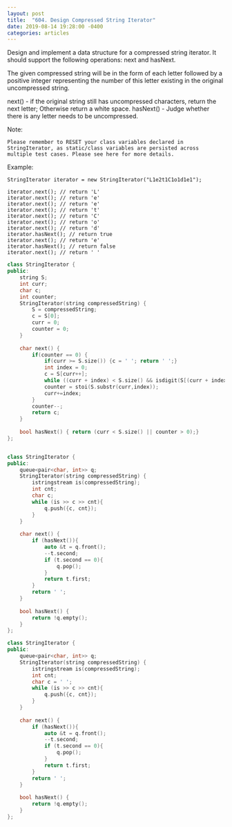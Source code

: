 ```yaml
---
layout: post
title:  "604. Design Compressed String Iterator"
date: 2019-08-14 19:28:00 -0400
categories: articles
---	
```

Design and implement a data structure for a compressed string iterator. It should support the following operations: next and hasNext.

The given compressed string will be in the form of each letter followed by a positive integer representing the number of this letter existing in the original uncompressed string.

next() - if the original string still has uncompressed characters, return the next letter; Otherwise return a white space.
hasNext() - Judge whether there is any letter needs to be uncompressed.

Note:
```
Please remember to RESET your class variables declared in StringIterator, as static/class variables are persisted across multiple test cases. Please see here for more details.
```
Example:
```
StringIterator iterator = new StringIterator("L1e2t1C1o1d1e1");

iterator.next(); // return 'L'
iterator.next(); // return 'e'
iterator.next(); // return 'e'
iterator.next(); // return 't'
iterator.next(); // return 'C'
iterator.next(); // return 'o'
iterator.next(); // return 'd'
iterator.hasNext(); // return true
iterator.next(); // return 'e'
iterator.hasNext(); // return false
iterator.next(); // return ' '
```

```c++
class StringIterator {
public:
    string S;
    int curr;
    char c;
    int counter;
    StringIterator(string compressedString) {
        S = compressedString;
        c = S[0];
        curr = 0;
        counter = 0;
    }
    
    char next() {
        if(counter == 0) {
            if(curr >= S.size()) {c = ' '; return ' ';}
            int index = 0;
            c = S[curr++];
            while ((curr + index) < S.size() && isdigit(S[(curr + index)%S.size()])) index++; 
            counter = stoi(S.substr(curr,index));
            curr+=index;
        }
        counter--;
        return c;
    }
    
    bool hasNext() { return (curr < S.size() || counter > 0);}
};
```
```c++

class StringIterator {
public:
    queue<pair<char, int>> q;
    StringIterator(string compressedString) {
        istringstream is(compressedString);
        int cnt;
        char c;
        while (is >> c >> cnt){
            q.push({c, cnt});
        }
    }
    
    char next() {
        if (hasNext()){
            auto &t = q.front();
            --t.second;
            if (t.second == 0){
                q.pop();
            }
            return t.first;
        }
        return ' ';
    }
    
    bool hasNext() {
        return !q.empty();
    }
};
```
```c++
class StringIterator {
public:
    queue<pair<char, int>> q;
    StringIterator(string compressedString) {
        istringstream is(compressedString);
        int cnt;
        char c = ' ';
        while (is >> c >> cnt){
            q.push({c, cnt});
        }
    }
    
    char next() {
        if (hasNext()){
            auto &t = q.front();
            --t.second;
            if (t.second == 0){
                q.pop();
            }
            return t.first;
        }
        return ' ';
    }
    
    bool hasNext() {
        return !q.empty();
    }
};
```
